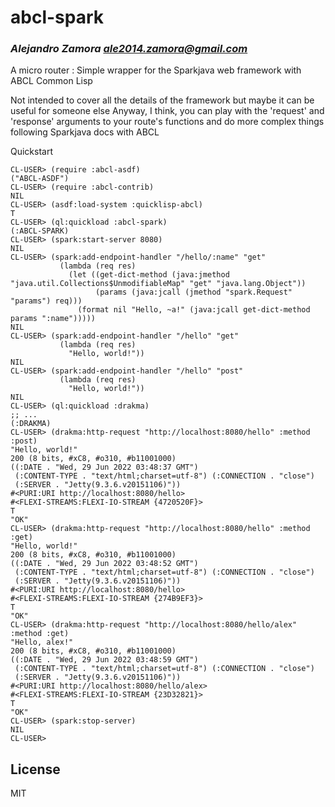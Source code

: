 # abcl-spark
### _Alejandro Zamora <ale2014.zamora@gmail.com>_

A micro router : Simple wrapper for the Sparkjava web framework with ABCL Common Lisp

Not intended to cover all the details of the framework but maybe it can be useful for someone else
Anyway, I think, you can play with the 'request' and 'response' arguments to your route's functions and do more complex things
following Sparkjava docs with ABCL

Quickstart

```
CL-USER> (require :abcl-asdf)
("ABCL-ASDF")
CL-USER> (require :abcl-contrib)
NIL
CL-USER> (asdf:load-system :quicklisp-abcl)
T
CL-USER> (ql:quickload :abcl-spark)
(:ABCL-SPARK)
CL-USER> (spark:start-server 8080)
NIL
CL-USER> (spark:add-endpoint-handler "/hello/:name" "get"
           (lambda (req res)
             (let ((get-dict-method (java:jmethod "java.util.Collections$UnmodifiableMap" "get" "java.lang.Object"))
                   (params (java:jcall (jmethod "spark.Request" "params") req)))
               (format nil "Hello, ~a!" (java:jcall get-dict-method params ":name")))))
NIL
CL-USER> (spark:add-endpoint-handler "/hello" "get"
           (lambda (req res)
             "Hello, world!"))
NIL
CL-USER> (spark:add-endpoint-handler "/hello" "post"
           (lambda (req res)
             "Hello, world!"))
NIL
CL-USER> (ql:quickload :drakma)
;; ...
(:DRAKMA)
CL-USER> (drakma:http-request "http://localhost:8080/hello" :method :post)
"Hello, world!"
200 (8 bits, #xC8, #o310, #b11001000)
((:DATE . "Wed, 29 Jun 2022 03:48:37 GMT")
 (:CONTENT-TYPE . "text/html;charset=utf-8") (:CONNECTION . "close")
 (:SERVER . "Jetty(9.3.6.v20151106)"))
#<PURI:URI http://localhost:8080/hello>
#<FLEXI-STREAMS:FLEXI-IO-STREAM {4720520F}>
T
"OK"
CL-USER> (drakma:http-request "http://localhost:8080/hello" :method :get)
"Hello, world!"
200 (8 bits, #xC8, #o310, #b11001000)
((:DATE . "Wed, 29 Jun 2022 03:48:52 GMT")
 (:CONTENT-TYPE . "text/html;charset=utf-8") (:CONNECTION . "close")
 (:SERVER . "Jetty(9.3.6.v20151106)"))
#<PURI:URI http://localhost:8080/hello>
#<FLEXI-STREAMS:FLEXI-IO-STREAM {274B9EF3}>
T
"OK"
CL-USER> (drakma:http-request "http://localhost:8080/hello/alex" :method :get)
"Hello, alex!"
200 (8 bits, #xC8, #o310, #b11001000)
((:DATE . "Wed, 29 Jun 2022 03:48:59 GMT")
 (:CONTENT-TYPE . "text/html;charset=utf-8") (:CONNECTION . "close")
 (:SERVER . "Jetty(9.3.6.v20151106)"))
#<PURI:URI http://localhost:8080/hello/alex>
#<FLEXI-STREAMS:FLEXI-IO-STREAM {23D32821}>
T
"OK"
CL-USER> (spark:stop-server)
NIL
CL-USER>
```


## License

MIT
